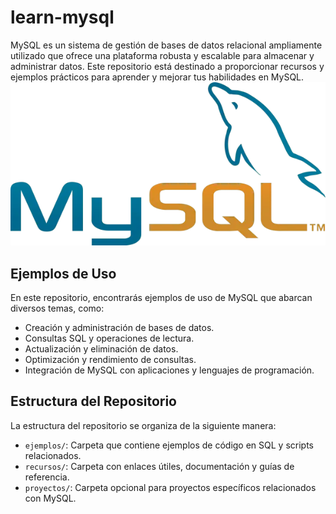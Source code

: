 # learn-mysql
MySQL es un sistema de gestión de bases de datos relacional ampliamente utilizado que ofrece una plataforma robusta y escalable para almacenar y administrar datos. Este repositorio está destinado a proporcionar recursos y ejemplos prácticos para aprender y mejorar tus habilidades en MySQL.
![Logo-MYSQL](./MySQL-logo.png)

## Ejemplos de Uso
En este repositorio, encontrarás ejemplos de uso de MySQL que abarcan diversos temas, como:
- Creación y administración de bases de datos.
- Consultas SQL y operaciones de lectura.
- Actualización y eliminación de datos.
- Optimización y rendimiento de consultas.
- Integración de MySQL con aplicaciones y lenguajes de programación.

## Estructura del Repositorio
La estructura del repositorio se organiza de la siguiente manera:

- `ejemplos/`: Carpeta que contiene ejemplos de código en SQL y scripts relacionados.
- `recursos/`: Carpeta con enlaces útiles, documentación y guías de referencia.
- `proyectos/`: Carpeta opcional para proyectos específicos relacionados con MySQL.



